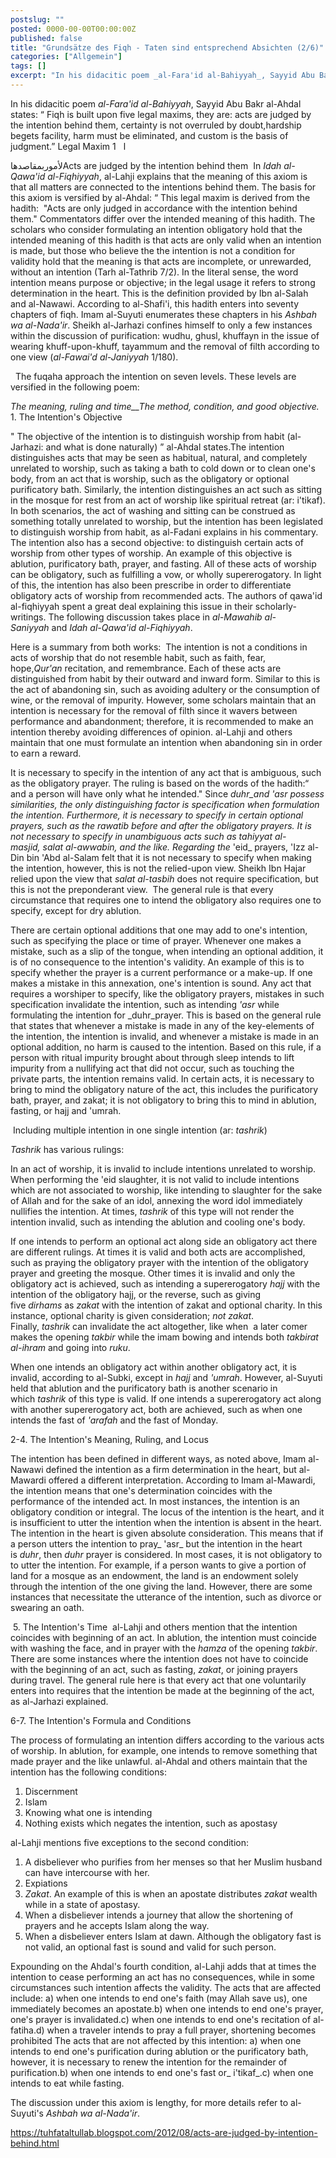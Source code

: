 ```yaml
---
postslug: ""
posted: 0000-00-00T00:00:00Z
published: false
title: "Grundsätze des Fiqh - Taten sind entsprechend Absichten (2/6)"
categories: ["Allgemein"]
tags: []
excerpt: "In his didacitic poem _al-Fara'id al-Bahiyyah_, Sayyid Abu Bakr al-Ahdal states: “ Fiqh is built up..."
---
```


In his didacitic poem _al-Fara'id al-Bahiyyah_, Sayyid Abu Bakr al-Ahdal states: “ Fiqh is built upon five legal maxims, they are: acts are judged by the intention behind them, certainty is not overruled by doubt,hardship begets facility, harm must be eliminated, and custom is the basis of judgment.”
Legal Maxim 1  
ا

لأموربمقاصدهاActs are judged by the intention behind them
 In _Idah al-Qawa'id al-Fiqhiyyah_, al-Lahji explains that the meaning of this axiom is that all matters are connected to the intentions behind them. The basis for this axiom is versified by al-Ahdal: “ This legal maxim is derived from the hadith:  "Acts are only judged in accordance with the intention behind them." Commentators differ over the intended meaning of this hadith. The scholars who consider formulating an intention obligatory hold that the intended meaning of this hadith is that acts are only valid when an intention is made, but those who believe the the intention is not a condition for validity hold that the meaning is that acts are incomplete, or unrewarded, without an intention (Tarh al-Tathrib 7/2). In the literal sense, the word intention means purpose or objective; in the legal usage it refers to strong determination in the heart. This is the definition provided by Ibn al-Salah and al-Nawawi. According to al-Shafi'i, this hadith enters into seventy chapters of fiqh. Imam al-Suyuti enumerates these chapters in his _Ashbah wa al-Nada'ir_. Sheikh al-Jarhazi confines himself to only a few instances within the discussion of purification: wudhu, ghusl, khuffayn in the issue of wearing khuff-upon-khuff, tayammum and the removal of filth according to one view (_al-Fawai'd al-Janiyyah_ 1/180). 

  The fuqaha approach the intention on seven levels. These levels are versified in the following poem: 

_The meaning, ruling and time__The method, condition, and good objective._
1\. The Intention's Objective

" The objective of the intention is to distinguish worship from habit (al-Jarhazi: and what is done naturally) ” al-Ahdal states.The intention distinguishes acts that may be seen as habitual, natural, and completely unrelated to worship, such as taking a bath to cold down or to clean one's body, from an act that is worship, such as the obligatory or optional purificatory bath. Similarly, the intention distinguishes an act such as sitting in the mosque for rest from an act of worship like spiritual retreat (ar: i'tikaf). In both scenarios, the act of washing and sitting can be construed as something totally unrelated to worship, but the intention has been legislated to distinguish worship from habit, as al-Fadani explains in his commentary. The intention also has a second objective: to distinguish certain acts of worship from other types of worship. An example of this objective is ablution, purificatory bath, prayer, and fasting. All of these acts of worship can be obligatory, such as fulfilling a vow, or wholly supererogatory. In light of this, the intention has also been prescribe in order to differentiate obligatory acts of worship from recommended acts. The authors of qawa'id al-fiqhiyyah spent a great deal explaining this issue in their scholarly-writings. The following discussion takes place in _al-Mawahib al-Saniyyah_ and _Idah al-Qawa'id al-Fiqhiyyah_. 

Here is a summary from both works: 
The intention is not a conditions in acts of worship that do not resemble habit, such as faith, fear, hope,_Qur'an_ recitation, and remembrance. Each of these acts are distinguished from habit by their outward and inward form. Similar to this is the act of abandoning sin, such as avoiding adultery or the consumption of wine, or the removal of impurity. However, some scholars maintain that an intention is necessary for the removal of filth since it wavers between performance and abandonment; therefore, it is recommended to make an intention thereby avoiding differences of opinion. al-Lahji and others maintain that one must formulate an intention when abandoning sin in order to earn a reward. 

It is necessary to specify in the intention of any act that is ambiguous, such as the obligatory prayer. The ruling is based on the words of the hadith:“ and a person will have only what he intended." Since _duhr_and _'asr_ possess similarities, the only distinguishing factor is specification when formulation the intention. Furthermore, it is necessary to specify in certain optional prayers, such as the _rawatib_ before and after the obligatory prayers. It is not necessary to specify in unambiguous acts such as _tahiyyat al-masjid_, _salat al-awwabin_, and the like. Regarding the_ 'eid_ prayers, 'Izz al-Din bin 'Abd al-Salam felt that it is not necessary to specify when making the intention, however, this is not the relied-upon view. Sheikh Ibn Hajar relied upon the view that _salat al-tasbih_ does not require specification, but this is not the preponderant view. 
The general rule is that every circumstance that requires one to intend the obligatory also requires one to specify, except for dry ablution. 

There are certain optional additions that one may add to one's intention, such as specifying the place or time of prayer. Whenever one makes a mistake, such as a slip of the tongue, when intending an optional addition, it is of no consequence to the intention's validity. An example of this is to specify whether the prayer is a current performance or a make-up. If one makes a mistake in this annexation, one's intention is sound. Any act that requires a worshiper to specify, like the obligatory prayers, mistakes in such specification invalidate the intention, such as intending _'asr_ while formulating the intention for _duhr_prayer. This is based on the general rule that states that whenever a mistake is made in any of the key-elements of the intention, the intention is invalid, and whenever a mistake is made in an optional addition, no harm is caused to the intention. Based on this rule, if a person with ritual impurity brought about through sleep intends to lift impurity from a nullifying act that did not occur, such as touching the private parts, the intention remains valid. In certain acts, it is necessary to bring to mind the obligatory nature of the act, this includes the purificatory bath, prayer, and zakat; it is not obligatory to bring this to mind in ablution, fasting, or hajj and 'umrah. 

 Including multiple intention in one single intention (ar: _tashrik_)

_Tashrik_ has various rulings:

In an act of worship, it is invalid to include intentions unrelated to worship. When performing the 'eid slaughter, it is not valid to include intentions which are not associated to worship, like intending to slaughter for the sake of Allah and for the sake of an idol, annexing the word idol immediately nullifies the intention. At times, _tashrik_ of this type will not render the intention invalid, such as intending the ablution and cooling one's body. 

If one intends to perform an optional act along side an obligatory act there are different rulings. At times it is valid and both acts are accomplished, such as praying the obligatory prayer with the intention of the obligatory prayer and greeting the mosque. Other times it is invalid and only the obligatory act is achieved, such as intending a supererogatory _hajj_ with the intention of the obligatory hajj, or the reverse, such as giving five _dirhams_ as _zakat_ with the intention of zakat and optional charity. In this instance, optional charity is given consideration; _not zakat_. Finally, _tashrik_ can invalidate the act altogether, like when 
a later comer makes the opening _takbir_ while the imam bowing and intends both _takbirat al-ihram_ and going into _ruku_. 

When one intends an obligatory act within another obligatory act, it is invalid, according to al-Subki, except in _hajj_ and _'umrah_. However, al-Suyuti held that ablution and the purificatory bath is another scenario in which _tashrik_ of this type is valid. If one intends a supererogatory act along with another supererogatory act, both are achieved, such as when one intends the fast of _'arafah_ and the fast of Monday. 

2-4\. The Intention's Meaning, Ruling, and Locus

The intention has been defined in different ways, as noted above, Imam al-Nawawi defined the intention as a firm determination in the heart, but al-Mawardi offered a different interpretation. According to Imam al-Mawardi, the intention means that one's determination coincides with the performance of the intended act. In most instances, the intention is an obligatory condition or integral. The locus of the intention is the heart, and it is insufficient to utter the intention when the intention is absent in the heart. The intention in the heart is given absolute consideration. This means that if a person utters the intention to pray_ 'asr_ but the intention in the heart is _duhr_, then _duhr_ prayer is considered. In most cases, it is not obligatory to to utter the intention. For example, if a person wants to give a portion of land for a mosque as an endowment, the land is an endowment solely through the intention of the one giving the land. However, there are some instances that necessitate the utterance of the intention, such as divorce or swearing an oath.  

 5\. The Intention's Time 
al-Lahji and others mention that the intention coincides with beginning of an act. In ablution, the intention must coincide with washing the face, and in prayer with the _hamza_ of the opening _takbir_. There are some instances where the intention does not have to coincide with the beginning of an act, such as fasting, _zakat_, or joining prayers during travel. The general rule here is that every act that one voluntarily enters into requires that the intention be made at the beginning of the act, as al-Jarhazi explained. 

6-7\. The Intention's Formula and Conditions 

The process of formulating an intention differs according to the various acts of worship. In ablution, for example, one intends to remove something that made prayer and the like unlawful.
al-Ahdal and others maintain that the intention has the following conditions: 

1. Discernment 
2. Islam
3. Knowing what one is intending 
4. Nothing exists which negates the intention, such as apostasy    

al-Lahji mentions five exceptions to the second condition:

1. A disbeliever who purifies from her menses so that her Muslim husband can have intercourse with her.
2. Expiations
3. _Zakat_. An example of this is when an apostate distributes _zakat_ wealth while in a state of apostasy.
4. When a disbeliever intends a journey that allow the shortening of prayers and he accepts Islam along the way.
5. When a disbeliever enters Islam at dawn. Although the obligatory fast is not valid, an optional fast is sound and valid for such person.  

Expounding on the Ahdal's fourth condition, al-Lahji adds that at times the intention to cease performing an act has no consequences, while in some circumstances such intention affects the validity. The acts that are affected include: a) when one intends to end one's faith (may Allah save us), one immediately becomes an apostate.b) when one intends to end one's prayer, one's prayer is invalidated.c) when one intends to end one's recitation of al-fatiha.d) when a traveler intends to pray a full prayer, shortening becomes prohibited
The acts that are not affected by this intention:
a) when one intends to end one's purification during ablution or the purificatory bath, however, it is necessary to renew the intention for the remainder of purification.b) when one intends to end one's fast or_ i'tikaf_.c) when one intends to eat while fasting.

The discussion under this axiom is lengthy, for more details refer to al-Suyuti's _Ashbah wa al-Nada'ir_.

https://tuhfataltullab.blogspot.com/2012/08/acts-are-judged-by-intention-behind.html
